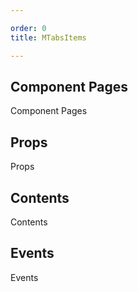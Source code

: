 ```yaml
---

order: 0
title: MTabsItems

---
```

 
## Component Pages
 
Component Pages
 
## Props
 
Props
 
## Contents
 
Contents
 
## Events
 
Events
 
